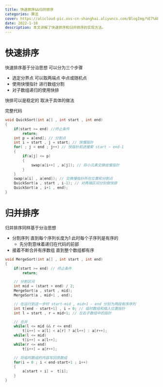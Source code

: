 ```yaml
---
title: 快速排序&&归并排序
categories: 算法
cover: https://alicloud-pic.oss-cn-shanghai.aliyuncs.com/BlogImg/%E7%AE%97%E6%B3%95/%E7%AE%97%E6%B3%95_%E5%BF%AB%E9%80%9F%E6%8E%92%E5%BA%8FAND%E5%BD%92%E5%B9%B6%E6%8E%92%E5%BA%8F/%E5%B0%81%E9%9D%A2.gif
date: 2022-1-10
description: 本文讲解了快速排序和归并排序的实现方法。
---
```


# 快速排序 

快速排序基于分治思想 可以分为三个步骤

+ 选定分界点 可以取两端点 中点或随机点
+ 使用快慢指针 进行数组分割
+ 对子数组递归的使用快排

快排可以是稳定的 取决于具体的做法

完整代码

```C++
void QuickSort(int a[] , int start , int end)
{
    if(start >= end) //终止条件
        return;
    int p = a[end]; // 分割点
    int i = start , j = start; // 快慢指针
    for( ; j < end ; j++) // 快指针前进搜索 start ~ end-1
    {
        if(a[j] <= p)
        {
            swap(a[i++] , a[j]); // 将小元素交换给慢指针
        }
    }
    swap(a[i] , a[end]); // 交换慢指针所在位置和分割点
    QuickSort(a , start , i-1); // 对两端区间分别做快排
    QuickSort(a , i+1 , end);
}
```

# 归并排序

归并排序同样基于分治思想

+ 分割序列 直到每个序列长度为1 此时每个子序列是有序的
  + 先分割意味着递归在代码的前部
+ 接着不断合并有序数组 直到整个数组都有序

```c++
void MergeSort(int a[] , int start , int end)
{
    if(start >= end) // 终止条件
        return;

    // 分割区间
    int mid = (start + end) / 2; 
    MergeSort(a , start , mid);
    MergeSort(a , mid+1 , end);

    // 在运行到这一步时 start-mid , mid+1 - end 分别为两段有序序列
    int t[end - start+1] , i = 0; // 临时数组和插入位置指针
    int l = start , r = mid+1; // 左右子数组中的指针

    // 合并
    while(l <= mid && r <= end) 
        t[i++] = a[l] < a[r] ? a[l++] : a[r++];
    while(l <= mid)
        t[i++] = a[l++];
    while(r <= end)
        t[i++] = a[r++];

    // 将临时数组的内容写回原数组
    for(i = 0 ; i < end-start+1 ; i++) 
    {
        a[start + i] =  t[i];
    }
}
```



